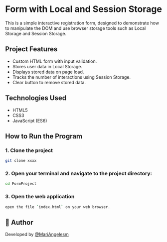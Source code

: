 # Form with Local and Session Storage

This is a simple interactive registration form, designed to demonstrate how to manipulate the DOM and use browser storage tools such as Local Storage and Session Storage.

## Project Features

- Custom HTML form with input validation.
- Stores user data in Local Storage.
- Displays stored data on page load.
- Tracks the number of interactions using Session Storage.
- Clear button to remove stored data.


## Technologies Used
* HTML5
* CSS3
* JavaScript (ES6)


## How to Run the Program

### 1. Clone the project

```bash
git clone xxxx
```

### 2. Open your terminal and navigate to the project directory:

```bash
cd FormProject
```

### 3. Open the web application

```bash
open the file `index.html` on your web browser.
```


## 👤 Author

Developed by [@MariAngelesm](https://github.com/MariAngelesm)